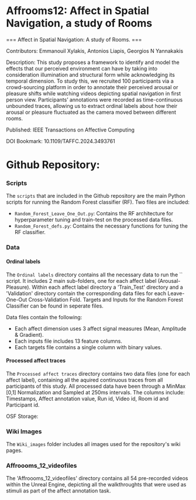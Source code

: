 # Affrooms12: Affect in Spatial Navigation, a study of Rooms

=== Affect in Spatial Navigation: A study of Rooms. ===

Contributors: Emmanouil Xylakis, Antonios Liapis, Georgios N Yannakakis 

Description: This study proposes a framework to identify and model the effects that our perceived environment can have by taking into consideration illumination 
and structural form while acknowledging its temporal dimension. To study this, we recruited 100 participants via a crowd-sourcing platform in order to
annotate their perceived arousal or pleasure shifts while watching videos depicting spatial navigation in first person view. Participants’ annotations 
were recorded as time-continuous unbounded traces, allowing us to extract ordinal labels about how their arousal or pleasure fluctuated as the camera moved between 
different rooms. 

Published: IEEE Transactions on Affective Computing

DOI Bookmark: 10.1109/TAFFC.2024.3493761

# Github Repository: 

### Scripts
The `scripts` that are included in the Github repository are the main Python scripts for running the Random Forest classifier (RF). 
Two files are included:
- `Random_Forest_Leave_One_Out.py`: Contains the RF architecture for hyperparameter tuning and train-test on the processed data files.
- `Random_Forest_defs.py`: Contains the necessary functions for tuning the RF classifier.

### Data

#### Ordinal labels
The `Ordinal labels` directory contains all the necessary data to run the `` script. It includes 2 main sub-folders, one for 
each affect label (Arousal-Pleasure). Within each affect label directory a 'Train_Test' directory and a 'Validation' directory contain the corresponding
data files for each Leave-One-Out Cross-Validation Fold. Targets and Inputs for the Random Forest Classifier can be found in seperate files. 

Data files contain the following: 
- Each affect dimension uses 3 affect signal measures (Mean, Amplitude & Gradient). 
- Each inputs file includes 13 feature columns. 
- Each targets file contains a single column with binary values. 

#### Processed affect traces
The `Processed affect traces` directory contains two data files (one for each affect label), containing all the aquired continuous traces from all participants 
of this study. All processed data have been through a MinMax [0,1] Normalization and Sampled at 250ms intervals. The columns include: Timestamps, Affect 
annotation value, Run id, Video id, Room id and Participant id. 

OSF Storage: 

### Wiki Images
The `Wiki_images` folder includes all images used for the repository's wiki pages.

### Affroooms_12_videofiles 
The 'Affroooms_12_videofiles' directory contains all 54 pre-recorded videos within the Unreal Engine, depicting all the walkthroughts that were used as stimuli
as part of the affect annotation task. 
